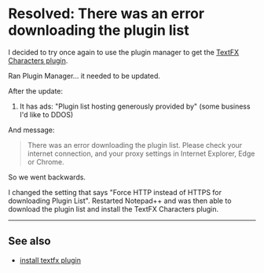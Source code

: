 ﻿# Resolved: There was an error downloading the plugin list

I decided to try once again to use the plugin manager to get the [TextFX Characters plugin](install_textfx_plugin.md).

Ran Plugin Manager... it needed to be updated.

After the update:

1. It has ads: "Plugin list hosting generously provided by" (some business I'd like to DDOS)

And message:

> There was an error downloading the plugin list. Please check your internet connection, and your proxy settings in Internet Explorer, Edge or Chrome.

So we went backwards.

I changed the setting that says "Force HTTP instead of HTTPS for downloading Plugin List". Restarted Notepad++ and was then able to download the plugin list and install the TextFX Characters plugin.

-----

## See also

 - [install textfx plugin](install_textfx_plugin.md)